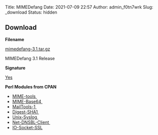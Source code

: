 Title: MIMEDefang
Date: 2021-07-09 22:57
Author: admin_f0tn7wrk
Slug: _download
Status: hidden

## Download

**Filename**

[mimedefang-3.1.tar.gz](https://mimedefang.org/releases/mimedefang-3.1.tar.gz)

MIMEDefang 3.1 Release

**Signature**

[Yes](https://mimedefang.org/releases/mimedefang-3.1.tar.gz.asc)

**Perl Modules from CPAN**

-   [MIME-tools ](https://metacpan.org/search?q=MIME-tools)
-   [MIME-Base64 ](https://metacpan.org/search?q=MIME-Base64)
-   [MailTools-1 ](https://search.cpan.org/search?q=MailTools)
-   [Digest-SHA1 ](https://metacpan.org/search?q=Digest-SHA1)
-   [Unix-Syslog ](https://metacpan.org/search?q=Unix-Syslog)
-   [Net-DNSBL-Client ](https://metacpan.org/search?q=Net-DNSBL-Client)
-   [IO-Socket-SSL](https://metacpan.org/search?q=IO-Socket-SSL)
